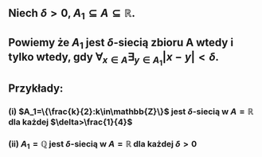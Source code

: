 ## Niech $\delta>0$, $A_1\subseteq A\subseteq \mathbb{R}$.
## Powiemy że $A_1$ jest **$\delta$-siecią zbioru** A wtedy i tylko wtedy, gdy $\forall_{x\in A}\exists_{y\in A_1}|x-y|<\delta$.
## **Przykłady**:
### (i) $A_1=\{\frac{k}{2}:k\in\mathbb{Z}\}$ jest $\delta$-siecią w $A=\mathbb{R}$ dla każdej $\delta>\frac{1}{4}$
### (ii) $A_1=\mathbb{Q}$ jest $\delta$-siecią w $A=\mathbb{R}$ dla każdej $\delta>0$
